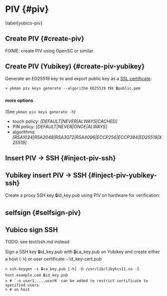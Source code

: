 # PIV {#piv} 
\label{yubico-piv}

## Create PIV {#create-piv}
FIXME: create PIV using OpenSC or similar

## Create PIV (Yubikey) {#create-piv-yubikey}

<!--Generating key `❗9X`{.colorized-sh}: FIXME: colorize inline-->
Generate an ED25519 key `9X` and export public key as a [SSL certificate](#cert-ssl):

~~~colorized-sh
> ykman piv keys generate --algorithm ED25519 ❗9X 🔒public.pem
~~~

#### more options 
(See `ykman piv keys generate -h`)

  - touch policy: _[DEFAULT|NEVER|ALWAYS|CACHED]_
  - PIN policy:   _[DEFAULT|NEVER|ONCE|ALWAYS]_
  - algorithms:   _[RSA1024|RSA2048|RSA3072|RSA4096|ECCP256|ECCP384|ED25519|X25519]_

## Insert PIV -> SSH {#inject-piv-ssh}


## Yubikey insert PIV -> SSH {#inject-piv-yubikey-ssh}
Create a proxy SSH key 🔒id_key.pub using PIV on hardware for verification:

## selfsign {#selfsign-piv}


## Yubico sign SSH
TODO: see text/ssh.md instead

Sign a SSH key 🔒id_key.pub with 🔒ca_key.pub on Yubikey and create either a host (`-h`) or user certificate ✅id_key-cert.pub

~~~colorized-sh
> ssh-keygen -s 🔒ca_key.pub [-h] -D /usr/lib/libykcs11.so -I host.example.com 🔒id_key.pub 
> # `-n user1,...,userN` can be added to restrict certificate to specified users 
> # on host
~~~

